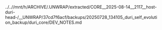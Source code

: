 ../..//mnt/h/ARCHIVE/.UNWRAP/extracted/CORE__2025-08-14__2117__host-duri-head-/__UNWRAP/37cd7f6acf/backups/20250728_134105_duri_self_evolution_backup/duri_core/DEV_NOTES.md